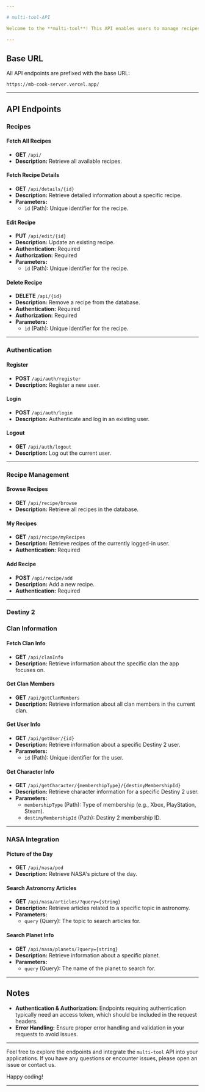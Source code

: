 ```yaml
---

# multi-tool-API

Welcome to the **multi-tool**! This API enables users to manage recipes, authenticate, and interact with various other features, such as fetching information about clans and accessing NASA data. Below you’ll find detailed information on how to use the API endpoints effectively.

---
```


## **Base URL**

All API endpoints are prefixed with the base URL:
```
https://mb-cook-server.vercel.app/
```

---

## **API Endpoints**

### **Recipes**

#### **Fetch All Recipes**
- **GET** `/api/`
- **Description:** Retrieve all available recipes.

#### **Fetch Recipe Details**
- **GET** `/api/details/{id}`
- **Description:** Retrieve detailed information about a specific recipe.
- **Parameters:** 
  - `id` (Path): Unique identifier for the recipe.

#### **Edit Recipe**
- **PUT** `/api/edit/{id}`
- **Description:** Update an existing recipe.
- **Authentication:** Required
- **Authorization:** Required
- **Parameters:** 
  - `id` (Path): Unique identifier for the recipe.

#### **Delete Recipe**
- **DELETE** `/api/{id}`
- **Description:** Remove a recipe from the database.
- **Authentication:** Required
- **Authorization:** Required
- **Parameters:** 
  - `id` (Path): Unique identifier for the recipe.

---

### **Authentication**

#### **Register**
- **POST** `/api/auth/register`
- **Description:** Register a new user.

#### **Login**
- **POST** `/api/auth/login`
- **Description:** Authenticate and log in an existing user.

#### **Logout**
- **GET** `/api/auth/logout`
- **Description:** Log out the current user.

---

### **Recipe Management**

#### **Browse Recipes**
- **GET** `/api/recipe/browse`
- **Description:** Retrieve all recipes in the database.

#### **My Recipes**
- **GET** `/api/recipe/myRecipes`
- **Description:** Retrieve recipes of the currently logged-in user.
- **Authentication:** Required

#### **Add Recipe**
- **POST** `/api/recipe/add`
- **Description:** Add a new recipe.
- **Authentication:** Required

---
### **Destiny 2**
### **Clan Information**

#### **Fetch Clan Info**
- **GET** `/api/clanInfo`
- **Description:** Retrieve information about the specific clan the app focuses on.

#### **Get Clan Members**
- **GET** `/api/getClanMembers`
- **Description:** Retrieve information about all clan members in the current clan.

#### **Get User Info**
- **GET** `/api/getUser/{id}`
- **Description:** Retrieve information about a specific Destiny 2 user.
- **Parameters:**
  - `id` (Path): Unique identifier for the user.

#### **Get Character Info**
- **GET** `/api/getCharacter/{membershipType}/{destinyMembershipId}`
- **Description:** Retrieve character information for a specific Destiny 2 user.
- **Parameters:**
  - `membershipType` (Path): Type of membership (e.g., Xbox, PlayStation, Steam).
  - `destinyMembershipId` (Path): Destiny 2 membership ID.

---

### **NASA Integration**

#### **Picture of the Day**
- **GET** `/api/nasa/pod`
- **Description:** Retrieve NASA's picture of the day.

#### **Search Astronomy Articles**
- **GET** `/api/nasa/articles/?query={string}`
- **Description:** Retrieve articles related to a specific topic in astronomy.
- **Parameters:**
  - `query` (Query): The topic to search articles for.

#### **Search Planet Info**
- **GET** `/api/nasa/planets/?query={string}`
- **Description:** Retrieve information about a specific planet.
- **Parameters:**
  - `query` (Query): The name of the planet to search for.

---

## **Notes**

- **Authentication & Authorization:** Endpoints requiring authentication typically need an access token, which should be included in the request headers. 
- **Error Handling:** Ensure proper error handling and validation in your requests to avoid issues.

---

Feel free to explore the endpoints and integrate the `multi-tool` API into your applications. If you have any questions or encounter issues, please open an issue or contact us.

Happy coding!

---

